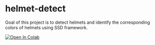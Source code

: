 # helmet-detect
Goal of this project is to detect helmets and identify the corresponding colors of helmets using SSD framework.

[![Open In Colab](https://colab.research.google.com/assets/colab-badge.svg)](https://colab.research.google.com/drive/1bwotEYcpYHZyK-8wK0_xFU-aqJ_xJpo2?authuser=5)
